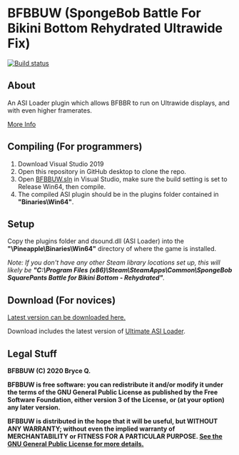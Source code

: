 # BFBBUW (SpongeBob Battle For Bikini Bottom Rehydrated Ultrawide Fix)
[![Build status](https://ci.appveyor.com/api/projects/status/4337wbguqe28173v/branch/master?svg=true)](https://ci.appveyor.com/project/KingKrouch/21xMachi9/branch/master)

## About
An ASI Loader plugin which allows BFBBR to run on Ultrawide displays, and with even higher framerates.

[More Info](https://github.com/KingKrouch/BFBBUW/wiki/About)

## Compiling (For programmers)
1. Download Visual Studio 2019
2. Open this repository in GitHub desktop to clone the repo.
3. Open [BFBBUW.sln](BFBBUW.sln) in Visual Studio, make sure the build setting is set to Release Win64, then compile. 
4. The compiled ASI plugin should be in the plugins folder contained in **"Binaries\Win64"**.

## Setup
Copy the plugins folder and dsound.dll (ASI Loader) into the **"\Pineapple\Binaries\Win64\"** directory of where the game is installed.

*Note: If you don't have any other Steam library locations set up, this will likely be **"C:\Program Files (x86)\Steam\SteamApps\Common\SpongeBob SquarePants Battle for Bikini Bottom - Rehydrated"**.*

## Download (For novices)
[Latest version can be downloaded here.](https://ci.appveyor.com/project/KingKrouch/BFBBUW/branch/master/artifacts)

Download includes the latest version of [Ultimate ASI Loader](https://github.com/ThirteenAG/Ultimate-ASI-Loader).

## Legal Stuff
**BFBBUW (C) 2020 Bryce Q.**

**BFBBUW is free software: you can redistribute it and/or modify it under the terms of the GNU General Public License as published by the Free Software Foundation, either version 3 of the License, or (at your option) any later version.**

**BFBBUW is distributed in the hope that it will be useful, but WITHOUT ANY WARRANTY; without even the implied warranty of MERCHANTABILITY or FITNESS FOR A PARTICULAR PURPOSE. [See the GNU General Public License for more details.](https://github.com/KingKrouch/21xMachi9/blob/master/LICENSE)**
